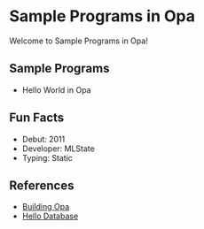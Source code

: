 # Sample Programs in Opa

Welcome to Sample Programs in Opa!

## Sample Programs

- Hello World in Opa

## Fun Facts

- Debut: 2011
- Developer: MLState
- Typing: Static

## References

- [Building Opa](https://github.com/MLstate/opalang/wiki/Building-Opa)
- [Hello Database](https://github.com/MLstate/opalang/wiki/Hello%2C-database)
